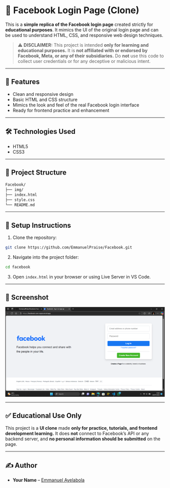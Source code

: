 # 📘 Facebook Login Page (Clone)

This is a **simple replica of the Facebook login page** created strictly for **educational purposes**. It mimics the UI of the original login page and can be used to understand HTML, CSS, and responsive web design techniques.

> ⚠️ **DISCLAIMER:** This project is intended **only for learning and educational purposes.** It is **not affiliated with or endorsed by Facebook, Meta, or any of their subsidiaries.** Do **not** use this code to collect user credentials or for any deceptive or malicious intent.

---

## 🚀 Features

- Clean and responsive design
- Basic HTML and CSS structure
- Mimics the look and feel of the real Facebook login interface
- Ready for frontend practice and enhancement

---

## 🛠️ Technologies Used

- HTML5  
- CSS3

---

## 📂 Project Structure

```
Facebook/
├── img/
├── index.html
├── style.css
└── README.md
```

---

## 🔧 Setup Instructions

1. Clone the repository:

```bash
git clone https://github.com/EmmanuelPraise/Facebook.git
```

2. Navigate into the project folder:

```bash
cd facebook
```

3. Open `index.html` in your browser or using Live Server in VS Code.

---

## 📸 Screenshot

![Facebook Login Landing Page image](/img/Screenshot%20(12).png)

---

## ✅ Educational Use Only

This project is a **UI clone** made **only for practice, tutorials, and frontend development learning.** It does **not** connect to Facebook’s API or any backend server, and **no personal information should be submitted** on the page.

---

## ✍️ Author

- **Your Name** – [Emmanuel Ayelabola](https://github.com/EmmanuelPraise/)
